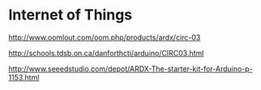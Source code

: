 # Internet of Things

http://www.oomlout.com/oom.php/products/ardx/circ-03 

http://schools.tdsb.on.ca/danforthcti/arduino/CIRC03.html

http://www.seeedstudio.com/depot/ARDX-The-starter-kit-for-Arduino-p-1153.html


